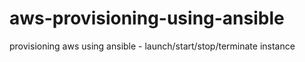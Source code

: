 # aws-provisioning-using-ansible
provisioning aws using ansible - launch/start/stop/terminate instance
